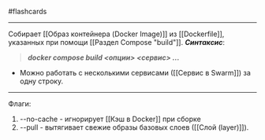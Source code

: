 #flashcards 
***
Собирает [[Образ контейнера (Docker Image)]] из [[Dockerfile]], указанных при помощи [[Раздел Compose "build"]].
***Синтаксис***:
>***docker compose build <опции> <сервис> ...***
- Можно работать с несколькими сервисами ([[Сервис в Swarm]]) за одну строку.
***
Флаги:
1. --no-cache - игнорирует [[Кэш в Docker]] при сборке
2. --pull - вытягивает свежие образы базовых слоев ([[Слой (layer)]]).